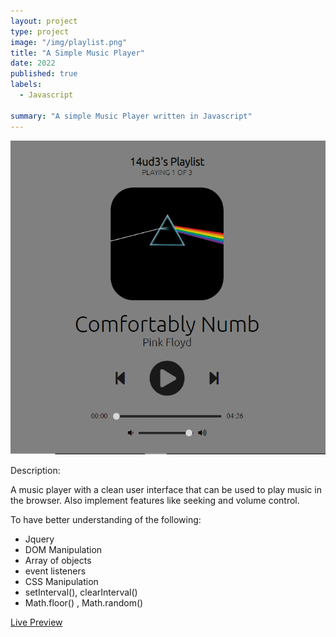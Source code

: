 ```yaml
---
layout: project
type: project
image: "/img/playlist.png"
title: "A Simple Music Player"
date: 2022
published: true
labels:
  - Javascript
  
summary: "A simple Music Player written in Javascript"
---
```


![alt](/img/playlist.png)

Description: 

A music player with a clean user interface that can be used to play music in the browser. Also implement features like seeking and volume control.

To have better understanding of the following:

- Jquery
- DOM Manipulation
- Array of objects
- event listeners
- CSS Manipulation
- setInterval(), clearInterval()
- Math.floor() , Math.random()

[Live Preview](https://14ud3.github.io/playlist/)

